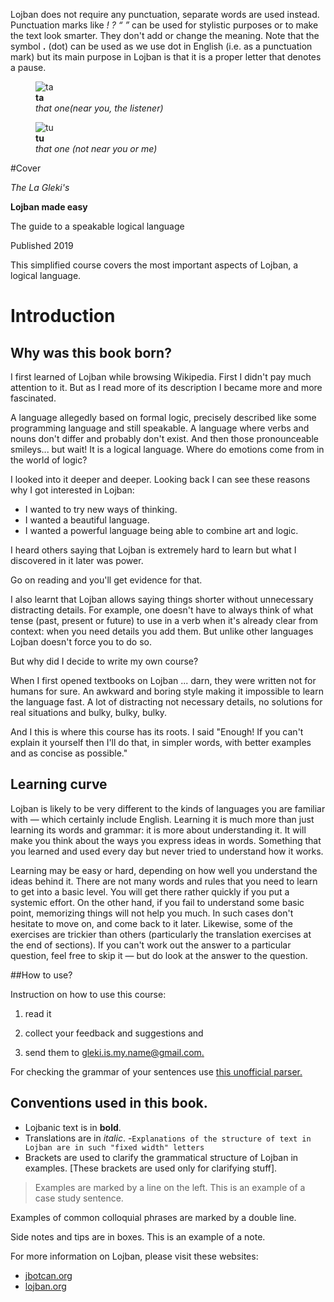 Lojban does not require any punctuation, separate words are used instead. Punctuation marks like _! ? “ ”_ can be used for stylistic purposes or to make the text look smarter. They don't add or change the meaning. Note that the symbol **.** (dot) can be used as we use dot in English (i.e. as a punctuation mark) but its main purpose in Lojban is that it is a proper letter that denotes a pause.


<figure>
  <img src="https://mw.lojban.org/images/thumb/2/29/xractu-ta-cropped.png/96px-xractu-ta-cropped.png" alt="ta">
  <figcaption>
  <b>ta</b><br/>
  <i>that one(near you, the listener)</i>
  </figcaption>
</figure>

<figure>
  <img src="https://mw.lojban.org/images/thumb/e/e4/xractu-tu-cropped.png/96px-xractu-tu-cropped.png" alt="tu">
  <figcaption>
  <b>tu</b><br/>
  <i>that one (not near you or me)</i>
  </figcaption>
</figure>

#Cover

_The La Gleki's_

**Lojban made easy**

The guide to a speakable logical language

Published 2019

This simplified course covers the most important aspects of Lojban, a logical language.

# Introduction

## Why was this book born?

I first learned of Lojban while browsing Wikipedia. First I didn't pay much attention to it. But as I read more of its description I became more and more fascinated.

A language allegedly based on formal logic, precisely described like some programming language and still speakable. A language where verbs and nouns don't differ and probably don't exist. And then those pronounceable smileys... but wait! It is a logical language. Where do emotions come from in the world of logic?

I looked into it deeper and deeper. Looking back I can see these reasons why I got interested in Lojban:

- I wanted to try new ways of thinking.
- I wanted a beautiful language.
- I wanted a powerful language being able to combine art and logic.

I heard others saying that Lojban is extremely hard to learn but what I discovered in it later was power.

Go on reading and you'll get evidence for that.

I also learnt that Lojban allows saying things shorter without unnecessary distracting details. For example, one doesn't have to always think of what tense (past, present or future) to use in a verb when it's already clear from context: when you need details you add them. But unlike other languages Lojban doesn't force you to do so.

But why did I decide to write my own course?

When I first opened textbooks on Lojban ... darn, they were written not for humans for sure. An awkward and boring style making it impossible to learn the language fast. A lot of distracting not necessary details, no solutions for real situations and bulky, bulky, bulky.

And I this is where this course has its roots. I said "Enough! If you can't explain it yourself then I'll do that, in simpler words, with better examples and as concise as possible."

## Learning curve

Lojban is likely to be very different to the kinds of languages you are familiar with — which certainly include English. Learning it is much more than just learning its words and grammar: it is more about understanding it. It will make you think about the ways you express ideas in words. Something that you learned and used every day but never tried to understand how it works.

Learning may be easy or hard, depending on how well you understand the ideas behind it. There are not many words and rules that you need to learn to get into a basic level. You will get there rather quickly if you put a systemic effort. On the other hand, if you fail to understand some basic point, memorizing things will not help you much. In such cases don't hesitate to move on, and come back to it later. Likewise, some of the exercises are trickier than others (particularly the translation exercises at the end of sections). If you can't work out the answer to a particular question, feel free to skip it — but do look at the answer to the question.

##How to use?

Instruction on how to use this course:

1.  read it

2.  collect your feedback and suggestions and

3.  send them to [gleki.is.my.name@gmail.com.](mailto:gleki.is.my.name@gmail.com)

For checking the grammar of your sentences use [this unofficial parser.](http://lojban.github.io/ilmentufa/camxes.html)

## Conventions used in this book.

- Lojbanic text is in **bold**.
- Translations are in _italic_.
-`Explanations of the structure of text in Lojban are in such "fixed width" letters`
- Brackets are used to clarify the grammatical structure of Lojban in examples. \[These brackets are used only for clarifying stuff\].

> Examples are marked by a line on the left. This is an example of a case study sentence.

<common>Examples of common colloquial phrases are marked by a double line.</common>

<side>Side notes and tips are in boxes. This is an example of a note.</side>

For more information on Lojban, please visit these websites:

- [jbotcan.org](https://jbotcan.org)
- [lojban.org](https://lojban.org)